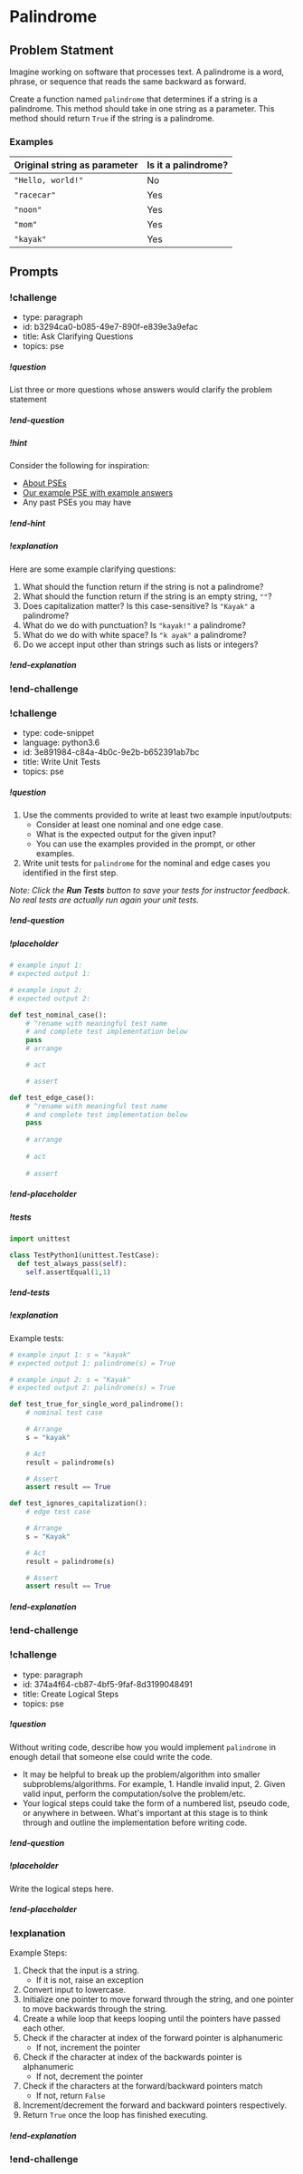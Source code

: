 # Palindrome

## Problem Statment

Imagine working on software that processes text. A palindrome is a word, phrase, or sequence that reads the same backward as forward.

Create a function named `palindrome` that determines if a string is a palindrome. This method should take in one string as a parameter. This method should return `True` if the string is a palindrome.

### Examples

| Original string as parameter | Is it a palindrome? |
| ---------------------------- | ------------------- |
| `"Hello, world!"`            | No                  |
| `"racecar"`                  | Yes                 |
| `"noon"`                     | Yes                 |
| `"mom"`                      | Yes                 |
| `"kayak"`                    | Yes                 |

## Prompts

<!-- Question 1 -->
<!-- prettier-ignore-start -->
### !challenge
* type: paragraph
* id: b3294ca0-b085-49e7-890f-e839e3a9efac
* title: Ask Clarifying Questions
* topics: pse
##### !question

List three or more questions whose answers would clarify the problem statement

##### !end-question
##### !hint

Consider the following for inspiration:

- [About PSEs](../about-pses/about-pses.md)
- [Our example PSE with example answers](../about-pses/example-pse.md)
- Any past PSEs you may have

##### !end-hint
##### !explanation

Here are some example clarifying questions:

1. What should the function return if the string is not a palindrome?
1. What should the function return if the string is an empty string, `""`?
1. Does capitalization matter? Is this case-sensitive? Is `"Kayak"` a palindrome?
1. What do we do with punctuation? Is `"kayak!"` a palindrome?
1. What do we do with white space? Is `"k ayak"` a palindrome?
1. Do we accept input other than strings such as lists or integers?

##### !end-explanation

### !end-challenge
<!-- prettier-ignore-end -->

<!-- Question 2 -->
<!-- prettier-ignore-start -->

### !challenge
* type: code-snippet
* language: python3.6
* id: 3e891984-c84a-4b0c-9e2b-b652391ab7bc
* title: Write Unit Tests
* topics: pse
##### !question

1. Use the comments provided to write at least two example input/outputs:
    * Consider at least one nominal and one edge case.
    * What is the expected output for the given input?
    * You can use the examples provided in the prompt, or other examples.
2. Write unit tests for `palindrome` for the nominal and edge cases you identified in the first step.

*Note: Click the **Run Tests** button to save your tests for instructor feedback. No real tests are actually run again your unit tests.*

##### !end-question
##### !placeholder

```py
# example input 1:
# expected output 1:

# example input 2:
# expected output 2:

def test_nominal_case():
    # ^rename with meaningful test name
    # and complete test implementation below
    pass
    # arrange

    # act

    # assert

def test_edge_case():
    # ^rename with meaningful test name
    # and complete test implementation below
    pass
    
    # arrange
    
    # act
    
    # assert
```
##### !end-placeholder

##### !tests

```py
import unittest

class TestPython1(unittest.TestCase):
  def test_always_pass(self):
    self.assertEqual(1,1)
```

##### !end-tests
##### !explanation 

Example tests:

```python
# example input 1: s = "kayak"
# expected output 1: palindrome(s) = True

# example input 2: s = "Kayak"
# expected output 2: palindrome(s) = True

def test_true_for_single_word_palindrome():
    # nominal test case

    # Arrange
    s = "kayak"

    # Act
    result = palindrome(s)

    # Assert
    assert result == True

def test_ignores_capitalization():
    # edge test case

    # Arrange
    s = "Kayak"

    # Act
    result = palindrome(s)

    # Assert
    assert result == True  
```

##### !end-explanation
### !end-challenge
<!-- prettier-ignore-end -->

<!-- Question 3 -->
<!-- prettier-ignore-start -->
### !challenge
* type: paragraph
* id: 374a4f64-cb87-4bf5-9faf-8d3199048491
* title: Create Logical Steps
* topics: pse
##### !question

Without writing code, describe how you would implement `palindrome` in enough detail that someone else could write the code. 
* It may be helpful to break up the problem/algorithm into smaller subproblems/algorithms. For example, 1. Handle invalid input, 2. Given valid input, perform the computation/solve the problem/etc.
* Your logical steps could take the form of a numbered list, pseudo code, or anywhere in between. What's important at this stage is to think through and outline the implementation before writing code.

##### !end-question

##### !placeholder

Write the logical steps here.

##### !end-placeholder

### !explanation

Example Steps: 

1. Check that the input is a string.
    - If it is not, raise an exception
2. Convert input to lowercase.
3. Initialize one pointer to move forward through the string, and one pointer to move backwards through the string.
4. Create a while loop that keeps looping until the pointers have passed each other.
5. Check if the character at index of the forward pointer is alphanumeric
    - If not, increment the pointer
6. Check if the character at index of the backwards pointer is alphanumeric
    - If not, decrement the pointer
7. Check if the characters at the forward/backward pointers match
    - If not, return `False`
8. Increment/decrement the forward and backward pointers respectively.
9. Return `True` once the loop has finished executing. 

##### !end-explanation

### !end-challenge
<!-- prettier-ignore-end -->

